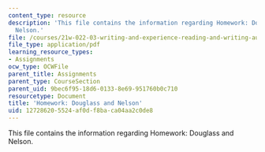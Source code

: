 ```yaml
---
content_type: resource
description: 'This file contains the information regarding Homework: Douglass and
  Nelson.'
file: /courses/21w-022-03-writing-and-experience-reading-and-writing-autobiography-spring-2014/127286205524af0df8baca04aa2c0de8_MIT21W_022_03S14_0304.pdf
file_type: application/pdf
learning_resource_types:
- Assignments
ocw_type: OCWFile
parent_title: Assignments
parent_type: CourseSection
parent_uid: 9bec6f95-18d6-0133-8e69-951760b0c710
resourcetype: Document
title: 'Homework: Douglass and Nelson'
uid: 12728620-5524-af0d-f8ba-ca04aa2c0de8
---
```

This file contains the information regarding Homework: Douglass and Nelson.

